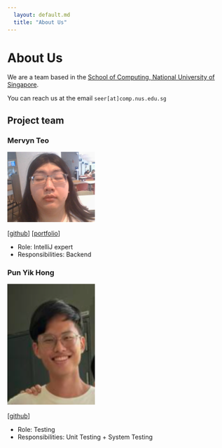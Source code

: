 ```yaml
---
  layout: default.md
  title: "About Us"
---
```


# About Us

We are a team based in the [School of Computing, National University of Singapore](http://www.comp.nus.edu.sg).

You can reach us at the email `seer[at]comp.nus.edu.sg`

## Project team

### Mervyn Teo

<img src="images/mervyn-teo.png" width="200px">

[[github](http://github.com/mervyn-teo)]
[[portfolio](team/mervyn-teo.md)]

* Role: IntelliJ expert
* Responsibilities: Backend

### Pun Yik Hong

<img src="images/awlarpi.png" width="200px">

[[github](http://github.com/awlarpi)]

* Role: Testing
* Responsibilities: Unit Testing + System Testing
